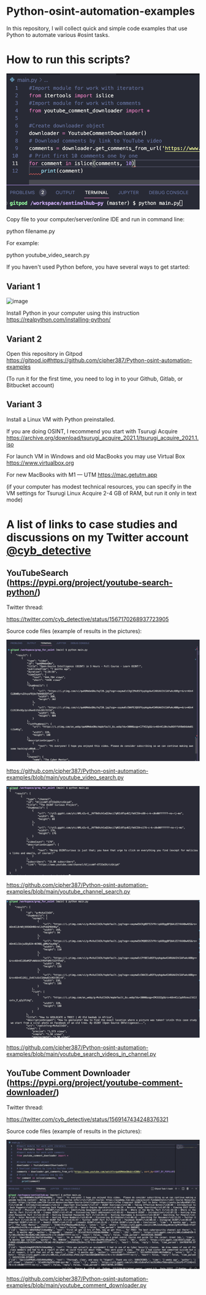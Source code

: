 # Python-osint-automation-examples
In this repository, I will collect quick and simple code examples that use Python to automate various #osint tasks.



# How to run this scripts?



![image](https://github.com/cipher387/Python-osint-automation-examples/blob/main/images/run_python_script.png)

Copy file to your computer/server/online IDE and run in command line:

python filename.py

For example:

python youtube_video_search.py



If you haven't used Python before, you have several ways to get started:

## Variant 1

![image]([https://github.com/cipher387/Python-osint-automation-examples/blob/main/images/real_python.jpeg)

Install Python in your computer using this instruction https://realpython.com/installing-python/


## Variant 2


Open this repository in Gitpod https://gitpod.io#https://github.com/cipher387/Python-osint-automation-examples

(To run it for the first time, you need to log in to your Github, Gitlab, or Bitbucket account)


## Variant 3


Install a Linux VM with Python preinstalled.

If you are doing OSINT, I recommend you start with Tsurugi Acquire https://archive.org/download/tsurugi_acquire_2021.1/tsurugi_acquire_2021.1.iso

For launch VM in Windows and old MacBooks you may use Virtual Box https://www.virtualbox.org

For new MacBooks with M1 — UTM https://mac.getutm.app

(if your computer has modest technical resources, you can specify in the VM settings for Tsurugi Linux Acquire 2-4 GB of RAM, but run it only in text mode)


# A list of links to case studies and discussions on my Twitter account [@cyb_detective](https://twitter.com/cyb_detective)


## YouTubeSearch (https://pypi.org/project/youtube-search-python/)


Twitter thread:

https://twitter.com/cyb_detective/status/1567170268937723905


Source code files (example of results in the pictures):

![image](https://github.com/cipher387/Python-osint-automation-examples/blob/main/images/youtube_search.jpeg)

https://github.com/cipher387/Python-osint-automation-examples/blob/main/youtube_video_search.py

![image](https://github.com/cipher387/Python-osint-automation-examples/blob/main/images/youtube_search_2.jpeg)

https://github.com/cipher387/Python-osint-automation-examples/blob/main/youtube_channel_search.py

![image](https://github.com/cipher387/Python-osint-automation-examples/blob/main/images/youtube_search_3.jpeg)

https://github.com/cipher387/Python-osint-automation-examples/blob/main/youtube_search_videos_in_channel.py


## YouTube Comment Downloader (https://pypi.org/project/youtube-comment-downloader/)


Twitter thread:

https://twitter.com/cyb_detective/status/1569147434248376321

Source code files (example of results in the pictures):


![image](https://github.com/cipher387/Python-osint-automation-examples/blob/main/images/youtube_comment_downloader.png)

https://github.com/cipher387/Python-osint-automation-examples/blob/main/youtube_comment_downloader.py


